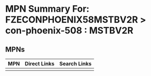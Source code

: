 



# MPN Summary For: FZECONPHOENIX58MSTBV2R > con-phoenix-508 : MSTBV2R

## MPNs
  

|MPN|Direct Links|Search Links|
| :--- | :--- | :--- |
||||
